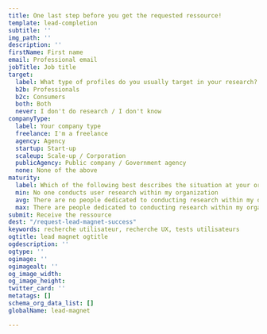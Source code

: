 ```yaml
---
title: One last step before you get the requested ressource!
template: lead-completion
subtitle: ''
img_path: ''
description: ''
firstName: First name
email: Professional email
jobTitle: Job title
target:
  label: What type of profiles do you usually target in your research?
  b2b: Professionals
  b2c: Consumers
  both: Both
  never: I don't do research / I don't know
companyType:
  label: Your company type
  freelance: I'm a freelance
  agency: Agency
  startup: Start-up
  scaleup: Scale-up / Corporation
  publicAgency: Public company / Government agency
  none: None of the above
maturity:
  label: Which of the following best describes the situation at your organization?
  min: No one conducts user research within my organization
  avg: There are no people dedicated to conducting research within my organization
  max: There are people dedicated to conducting research within my organization
submit: Receive the ressource
dest: "/request-lead-magnet-success"
keywords: recherche utilisateur, recherche UX, tests utilisateurs
ogtitle: lead magnet ogtitle
ogdescription: ''
ogtype: ''
ogimage: ''
ogimagealt: ''
og_image_width: 
og_image_height: 
twitter_card: ''
metatags: []
schema_org_data_list: []
globalName: lead-magnet

---
```

